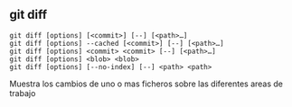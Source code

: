 ##  git diff

	git diff [options] [<commit>] [--] [<path>…​]
	git diff [options] --cached [<commit>] [--] [<path>…​]
	git diff [options] <commit> <commit> [--] [<path>…​]
	git diff [options] <blob> <blob>
	git diff [options] [--no-index] [--] <path> <path>

Muestra los cambios de uno o mas ficheros sobre las diferentes areas de trabajo